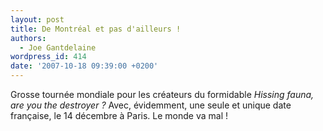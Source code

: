 ```yaml
---
layout: post
title: De Montréal et pas d'ailleurs !
authors:
  - Joe Gantdelaine
wordpress_id: 414
date: '2007-10-18 09:39:00 +0200'
---
```

Grosse tournée mondiale pour les créateurs du formidable *Hissing fauna, are you the destroyer ?* Avec, évidemment, une seule et unique date française, le 14 décembre à Paris. Le monde va mal !
